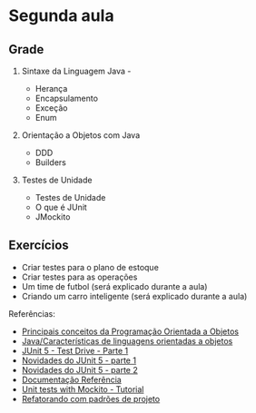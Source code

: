 # Segunda aula

## Grade

1. Sintaxe da Linguagem Java - 
   - Herança
   - Encapsulamento
   - Exceção
   - Enum

   

2. Orientação a Objetos com Java
   - DDD
   - Builders

3. Testes de Unidade
   - Testes de Unidade
   - O que é JUnit
   - JMockito

## Exercícios

* Criar testes para o plano de estoque
* Criar testes para as operações
* Um time de futbol (será explicado durante a aula)
* Criando um carro inteligente (será explicado durante a aula)


Referências:

* [Principais conceitos da Programação Orientada a Objetos
](https://www.devmedia.com.br/principais-conceitos-da-programacao-orientada-a-objetos/32285)
* [Java/Características de linguagens orientadas a objetos
](https://pt.wikibooks.org/wiki/Java/Caracter%C3%ADsticas_de_linguagens_orientadas_a_objetos)
* [JUnit 5 - Test Drive - Parte 1](https://www.infoq.com/br/articles/JUnit-5-Early-Test-Drive)
* [Novidades do JUnit 5 - parte 1](https://engenharia.elo7.com.br/novidades-do-junit-5-parte-1/)
* [Novidades do JUnit 5 - parte 2](https://engenharia.elo7.com.br/novidades-do-junit-5-parte-2/)
* [Documentação Referência](https://junit.org/junit5/docs/current/user-guide/)
* [Unit tests with Mockito - Tutorial](http://www.vogella.com/tutorials/Mockito/article.html)
* [Refatorando com padrões de projeto](https://www.casadocodigo.com.br/products/livro-refatoracao-java)
